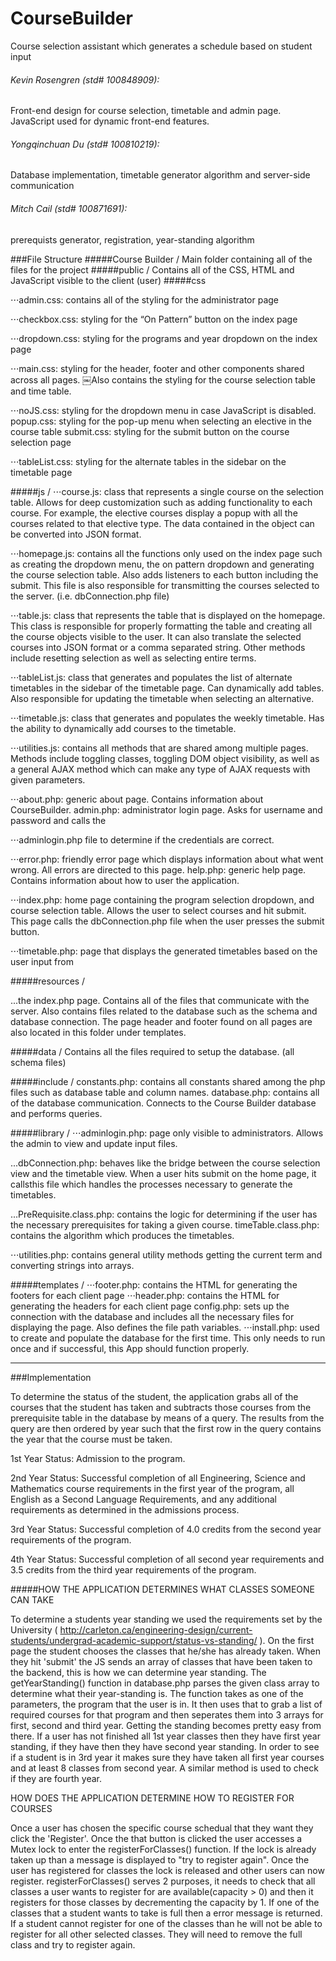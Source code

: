 CourseBuilder
=============



Course selection assistant which generates a schedule based on student input

###### Kevin Rosengren (std# 100848909): 
Front-end design for course selection, timetable and admin page. JavaScript used for dynamic front-end features.
###### Yongqinchuan Du (std# 100810219): 
Database implementation, timetable generator algorithm and server-side communication
###### Mitch Cail (std# 100871691): 
prerequists generator, registration, year-standing algorithm

###File Structure
#####Course Builder /
Main folder containing all of the files for the project
#####public /
Contains all of the CSS, HTML and JavaScript visible to the client (user)
#####css

⋅⋅⋅admin.css: contains all of the styling for the administrator page

⋅⋅⋅checkbox.css: styling for the “On Pattern” button on the index page

⋅⋅⋅dropdown.css: styling for the programs and year dropdown on the index page 

⋅⋅⋅main.css: styling for the header, footer and other components shared across all pages. ￼Also contains the styling for the course selection table and time table.

⋅⋅⋅noJS.css: styling for the dropdown menu in case JavaScript is disabled.
popup.css: styling for the pop-up menu when selecting an elective in the course table submit.css: styling for the submit button on the course selection page

⋅⋅⋅tableList.css: styling for the alternate tables in the sidebar on the timetable page

#####js /
⋅⋅⋅course.js: class that represents a single course on the selection table. Allows for deep customization such as adding functionality to each course. For example, the elective courses display a popup with all the courses related to that elective type. The data contained in the object can be converted into JSON format.

⋅⋅⋅homepage.js: contains all the functions only used on the index page such as creating the dropdown menu, the on pattern dropdown and generating the course selection table. Also adds listeners to each button including the submit. This file is also responsible for transmitting the courses selected to the server. (i.e. dbConnection.php file)

⋅⋅⋅table.js: class that represents the table that is displayed on the homepage. This class is responsible for properly formatting the table and creating all the course objects visible to the user. It can also translate the selected courses into JSON format or a comma separated string. Other methods include resetting selection as well as selecting entire terms.

⋅⋅⋅tableList.js: class that generates and populates the list of alternate timetables in the sidebar of the timetable page. Can dynamically add tables. Also responsible for updating the timetable when selecting an alternative.

⋅⋅⋅timetable.js: class that generates and populates the weekly timetable. Has the ability to dynamically add courses to the timetable.

⋅⋅⋅utilities.js: contains all methods that are shared among multiple pages. Methods include toggling classes, toggling DOM object visibility, as well as a general AJAX method which can make any type of AJAX requests with given parameters.

⋅⋅⋅about.php: generic about page. Contains information about CourseBuilder. admin.php: administrator login page. Asks for username and password and calls the

⋅⋅⋅adminlogin.php file to determine if the credentials are correct.

⋅⋅⋅error.php: friendly error page which displays information about what went wrong. All errors are directed to this page.
help.php: generic help page. Contains information about how to user the application.

⋅⋅⋅index.php: home page containing the program selection dropdown, and course selection table. Allows the user to select courses and hit submit. This page calls the dbConnection.php file when the user presses the submit button.

⋅⋅⋅timetable.php: page that displays the generated timetables based on the user input from

#####resources /

...the index.php page.
Contains all of the files that communicate with the server. Also contains files related to the database such as the schema and database connection. The page header and footer found on all pages are also located in this folder under templates.

#####data /
Contains all the files required to setup the database. (all schema files)

#####include /
constants.php: contains all constants shared among the php files such as database table and column names.
database.php: contains all of the database communication. Connects to the Course Builder database and performs queries.

#####library /
⋅⋅⋅adminlogin.php: page only visible to administrators. Allows the admin to view and update input files.

...dbConnection.php: behaves like the bridge between the course selection view and the timetable view. When a user hits submit on the home page, it callsthis file which handles the processes necessary to generate the
timetables.

...PreRequisite.class.php: contains the logic for determining if the user has the necessary prerequisites for taking a given course. timeTable.class.php: contains the algorithm which produces the timetables.

⋅⋅⋅utilities.php: contains general utility methods getting the current term and converting strings into arrays.

#####templates /
⋅⋅⋅footer.php: contains the HTML for generating the footers for each client page
⋅⋅⋅header.php: contains the HTML for generating the headers for each client page config.php: sets up the connection with the database and includes all the necessary files for displaying the page. Also defines the file path variables.
⋅⋅⋅install.php: used to create and populate the database for the first time. This only needs to run once and if successful, this App should function properly.

___

###Implementation

To determine the status of the student, the application grabs all of the courses that the student has taken and subtracts those courses from the prerequisite table in the database by means of a query. The results from the query are then ordered by year such that the first row in the query contains the year that the course must be taken.

1st Year Status: Admission to the program.

2nd Year Status: Successful completion of all Engineering, Science and Mathematics course requirements in the first year of the program, all English as a Second Language Requirements, and any additional requirements as determined in the admissions process.

3rd Year Status: Successful completion of 4.0 credits from the second year requirements of the program.

4th Year Status: Successful completion of all second year requirements and 3.5 credits from the third year requirements of the program.


#####HOW THE APPLICATION DETERMINES WHAT CLASSES SOMEONE CAN TAKE

To determine a students year standing we used the requirements set by the University ( http://carleton.ca/engineering-design/current-students/undergrad-academic-support/status-vs-standing/ ). On the first page the student chooses the classes that he/she has already taken. When they hit 'submit' the JS sends an array of classes that have been taken to the backend, this is how we can determine year standing. The getYearStanding() function in database.php parses the given class array to determine what their year-standing is. The function takes as one of the parameters, the program that the user is in. It then uses that to grab a list of required courses for that program and then seperates them into 3 arrays for first, second and third year. 
Getting the standing becomes pretty easy from there. If a user has not finished all 1st year classes then they have first year standing, if they have then they have second year standing. In order to see if a student is in 3rd year it makes sure they have taken all first year courses and at least 8 classes from second year. A similar method is used to check if they are fourth year.


HOW DOES THE APPLICATION DETERMINE HOW TO REGISTER FOR COURSES

Once a user has chosen the specific course schedual that they want they click the 'Register'. Once the that button is clicked the user accesses a Mutex lock to enter the registerForClasses() function. If the lock is already taken up than a message is displayed to "try to register again". Once the user has registered for classes the lock is released and other users can now register. 
registerForClasses() serves 2 purposes, it needs to check that all classes a user wants to register for are available(capacity > 0) and then it registers for those classes by decrementing the capacity by 1. If one of the classes that a student wants to take is full then a error message is returned. If a student cannot register for one of the classes than he will not be able to register for all other selected classes. They will need to remove the full class and try to register again. 
